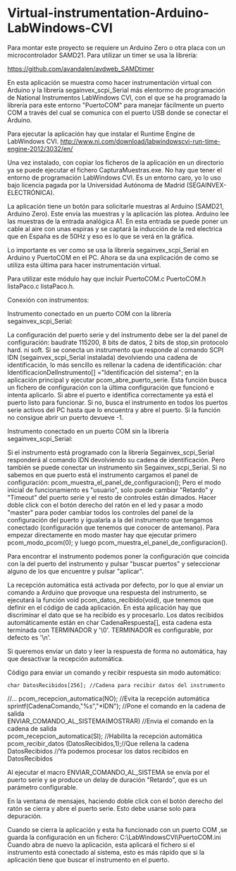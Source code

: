 # Virtual-instrumentation-Arduino-LabWindows-CVI
Para montar este proyecto se requiere un Arduino Zero o otra placa con un microcontrolador SAMD21.
Para utilizar un timer se usa la librería:

https://github.com/avandalen/avdweb_SAMDtimer

En esta aplicación se muestra como hacer instrumentación virtual con Arduino y la librería 
segainvex_scpi_Serial más elentormo de programación de National Instrumentos LabWindows CVI, 
con el que se ha programado la librería para este entorno "PuertoCOM" para manejar fácilmente un puerto
COM a través del cual se comunica con el puerto USB donde se conectar el Arduino.

Para ejecutar la aplicación hay que instalar el Runtime Engine de LabWindows CVI.
http://www.ni.com/download/labwindowscvi-run-time-engine-2012/3032/en/

Una vez instalado, con copiar los ficheros de la aplicación en un directorio ya se puede ejecutar 
el fichero CapturaMuestras.exe. No hay que tener el entorno de programación LabWindows CVI. Es un 
entorno caro, yo lo uso bajo licencia pagada por la Universidad Autónoma de Madrid (SEGAINVEX-ELECTRÓNICA).

La aplicación tiene un botón para solicitarle muestras al Arduino (SAMD21, Arduino Zero). Este 
envía las muestras y la aplicación las plotea. Arduino lee las muestras de la entrada analógica A1.
En esta entrada se puede poner un cable al aire con unas espiras y se captará la inducción de la red 
electrica que en España es de 50Hz y eso es lo que se verá en la gráfica.

Lo importante es ver como se usa la librería segainvex_scpi_Serial en Arduino y PuertoCOM en el PC. 
Ahora se da una explicación de como se utiliza esta última para hacer instrumentación virtual.

Para utilizar este módulo hay que incluir PuertoCOM.c PuertoCOM.h listaPaco.c listaPaco.h.
 
 Conexión con instrumentos:
 
Instrumento conectado en un puerto COM con la librería segainvex_scpi_Serial:

La configuración del puerto serie y del instrumento debe ser la del panel de configuración:
 baudrate 115200, 8 bits de datos, 2 bits de stop,sin protocolo hard. ni soft.
 Si se conecta un instrumento que responde al comando SCPI IDN (segainvex_scpi_Serial instalada)
devolviendo  una cadena de identificación, lo más sencillo es rellenar la cadena de  identificación:
	char IdentificacionDelInstrumento[] ="Identificación del sistema";
 en la aplicación principal y  ejecutar pcom_abre_puerto_serie. Esta función  busca un fichero de 
configuración con la última configuración que funcionó  e intenta aplicarlo. Si abre el puerto e
identifica correctamente ya está el puerto listo para funcionar.  Si no, busca el instrumento en
todos los puertos serie activos del PC hasta que lo encuentra y abre el puerto. Si la función no 
consigue abrir un puerto devueve -1.
 
Instrumento conectado en un puerto COM sin la librería segainvex_scpi_Serial:

 Si el instrumento está programado con la librería Segainvex_scpi_Serial  responderá al comando IDN
devolviendo su cadena de identificación. Pero también se puede conectar un instrumento  sin 
Segainvex_scpi_Serial.  Si no sabemos en que puerto está el instrumento cargamos el panel de  configuración:
	pcom_muestra_el_panel_de_configuracion();
 Pero el modo inicial de funcionamiento es "usuario", solo puede cambiar "Retardo" y "Timeout" del puerto 
serie y el resto de controles están dimados. Hacer doble click con el botón  derecho del ratón en el led 
y pasar a modo "master" para poder cambiar  todos los controles del panel de la configuración del puerto y
 igualarla a la del instrumento que tengamos conectado (configuración que tenemos que conocer de antemano).
 Para empezar directamente en modo master hay que ejecutar primero pcom_modo_pcom(0); y luego 
	pcom_muestra_el_panel_de_configuracion(). 

Para encontrar el instrumento podemos poner la  configuración que coincida con la del puerto del instrumento 
y pulsar "buscar puertos" y seleccionar alguno de los que encuentre y pulsar "aplicar".
 
 
 La recepción automática está activada por defecto, por lo que al enviar un  comando a Arduino que provoque 
una respuesta del instrumento, se ejecutará la función void pcom_datos_recibido(void), que tenemos que definir
en el código de cada aplicación. En esta aplicación hay que discriminar el dato que se ha recibido es y 
procesarlo. Los datos recibidos automáticamente están en char CadenaRespuesta[], esta  cadena esta terminada
 con TERMINADOR y '\0'. TERMINADOR es configurable, por defecto es '\n'.

 Si queremos enviar un dato y leer la respuesta de forma no automática, hay que desactivar la recepción 
automática.
 
Código para enviar un comando y recibir respuesta sin modo automático:

 	char DatosRecibidos[256]; //Cadena para recibir datos del instrumento
  //...
 	pcom_recepcion_automatica(NO); //Evita la recepción automática	
	sprintf(CadenaComando,"%s","*IDN"); //Pone el comando en la cadena de salida       
 	ENVIAR_COMANDO_AL_SISTEMA(MOSTRAR) //Envia el comando en la cadena de salida       
 	pcom_recepcion_automatica(SI); //Habilita la recepción automática	
	pcom_recibir_datos (DatosRecibidos,1);//Que rellena la cadena DatosRecibidos
	//Ya podemos procesar los datos recibidos en DatosRecibidos
  
Al ejecutar el macro ENVIAR_COMANDO_AL_SISTEMA se envía por el puerto serie y se produce un delay de duración
"Retardo", que es un parámetro configurable.
	
En la ventana de mensajes, haciendo doble click con el botón derecho del ratón  se cierra y abre el puerto 
serie. Esto debe usarse solo para depuración.

Cuando se cierra la aplicación y esta ha funcionado  con un puerto COM ,se guarda la configuración en un fichero:
C:\\LabWindowsCVI\\PuertoCOM.ini
Cuando abra de nuevo la aplicación, esta aplicará el fichero si el instrumento está conectado al sistema,
esto es más rápido que si la aplicación tiene que buscar el instrumento en el puerto.



